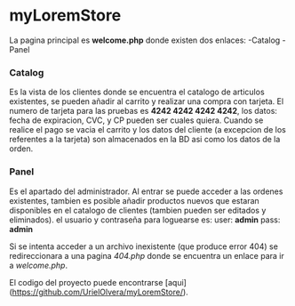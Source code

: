 # myLoremStore
La pagina principal es **welcome.php** donde existen dos enlaces:
-Catalog
-Panel
### Catalog
Es la vista de los clientes donde se encuentra el catalogo de articulos existentes, se pueden añadir al carrito y realizar una compra con tarjeta.
El numero de tarjeta para las pruebas es **4242 4242 4242 4242**, los datos: fecha de expiracion, CVC, y CP pueden ser cuales quiera.
Cuando se realice el pago se vacia el carrito y los datos del cliente (a excepcion de los referentes a la tarjeta) son almacenados en la BD asi como los datos de la orden.

### Panel
Es el apartado del administrador. Al entrar se puede acceder a las ordenes existentes, tambien es posible añadir productos nuevos que estaran disponibles en el catalogo de clientes (tambien pueden ser editados y eliminados).
el usuario y contraseña para loguearse es:
  user: **admin**
  pass: **admin**


Si se intenta acceder a un archivo inexistente (que produce error 404) se redireccionara a una pagina _404.php_ donde se encuentra un enlace para ir a _welcome.php_.

El codigo del proyecto puede encontrarse [aqui] (https://github.com/UrielOlvera/myLoremStore/).
